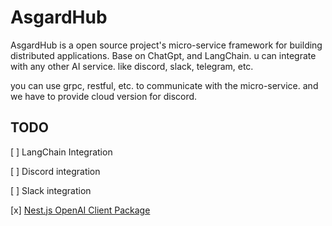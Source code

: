 # AsgardHub

AsgardHub is a open source project's micro-service framework for building distributed applications. Base on ChatGpt, and LangChain. u can integrate with any other AI service. like discord, slack, telegram, etc.

you can use grpc, restful, etc. to communicate with the micro-service. and we have to provide cloud version for discord.

## TODO

[ ] LangChain Integration

[ ] Discord integration

[ ] Slack integration

[x] [Nest.js OpenAI Client Package](https://www.npmjs.com/package/@sd0x/nest-openai-client/)
